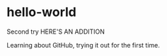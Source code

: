 # hello-world
Second try HERE'S AN ADDITION

Learning about GitHub, trying it out for the first time.
